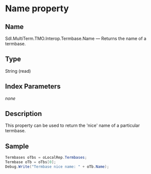 # Name property

## Name

Sdl.MultiTerm.TMO.Interop.Termbase.Name —          Returns the name of a termbase.

## Type

String
(read)

## Index Parameters
*none*

## Description

This property can be used to return the 'nice' name of a particular termbase.

## Sample


```cs
Termbases oTbs = oLocalRep.Termbases;
Termbase oTb = oTbs[0];
Debug.Write("Termbase nice name: " + oTb.Name);
```
